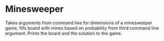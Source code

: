# Minesweeper

Takes arguments from command line for dimensions of a minesweeper game, fills board with mines based on probability from third command line argument. Prints the board and the solution to the game.
